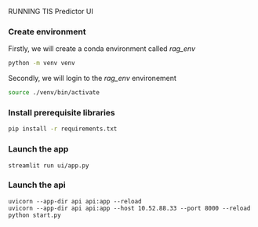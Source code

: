 
RUNNING TIS Predictor UI

### Create environment
Firstly, we will create a conda environment called *rag_env*
```sh
python -m venv venv
```
Secondly, we will login to the *rag_env* environement
```sh
source ./venv/bin/activate
```
### Install prerequisite libraries

```sh
pip install -r requirements.txt
```

###  Launch the app
```
streamlit run ui/app.py
```

###  Launch the api
```
uvicorn --app-dir api api:app --reload
uvicorn --app-dir api api:app --host 10.52.88.33 --port 8000 --reload
python start.py 
```
